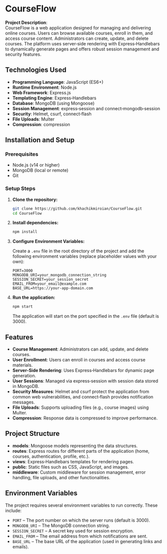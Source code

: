 # CourseFlow

**Project Description**:  
CourseFlow is a web application designed for managing and delivering online courses. Users can browse available courses, enroll in them, and access course content. Administrators can create, update, and delete courses. The platform uses server‑side rendering with Express‑Handlebars to dynamically generate pages and offers robust session management and security features.

## Technologies Used

- **Programming Language**: JavaScript (ES6+)
- **Runtime Environment**: Node.js
- **Web Framework**: Express.js
- **Templating Engine**: Express‑Handlebars
- **Database**: MongoDB (using Mongoose)
- **Session Management**: express‑session and connect‑mongodb‑session
- **Security**: Helmet, csurf, connect‑flash
- **File Uploads**: Multer
- **Compression**: compression

## Installation and Setup

### Prerequisites

- Node.js (v14 or higher)
- MongoDB (local or remote)
- Git

### Setup Steps

1. **Clone the repository:**

    ```bash
    git clone https://github.com/khachikmiroian/CourseFlow.git
    cd CourseFlow
    ```

2. **Install dependencies:**

    ```bash
    npm install
    ```

3. **Configure Environment Variables:**

   Create a `.env` file in the root directory of the project and add the following environment variables (replace placeholder values with your own):

    ```env
    PORT=3000
    MONGODB_URI=your_mongodb_connection_string
    SESSION_SECRET=your_session_secret
    EMAIL_FROM=your_email@example.com
    BASE_URL=https://your-app-domain.com
    ```

4. **Run the application:**

    ```bash
    npm start
    ```

   The application will start on the port specified in the `.env` file (default is 3000).

## Features

- **Course Management**: Administrators can add, update, and delete courses.
- **User Enrollment**: Users can enroll in courses and access course materials.
- **Server-Side Rendering**: Uses Express‑Handlebars for dynamic page generation.
- **User Sessions**: Managed via express‑session with session data stored in MongoDB.
- **Security Measures**: Helmet and csurf protect the application from common web vulnerabilities, and connect‑flash provides notification messages.
- **File Uploads**: Supports uploading files (e.g., course images) using Multer.
- **Compression**: Response data is compressed to improve performance.

## Project Structure

- **models**: Mongoose models representing the data structures.
- **routes**: Express routes for different parts of the application (home, courses, authentication, profile, etc.).
- **views**: Express‑Handlebars templates for rendering pages.
- **public**: Static files such as CSS, JavaScript, and images.
- **middleware**: Custom middleware for session management, error handling, file uploads, and other functionalities.

## Environment Variables

The project requires several environment variables to run correctly. These include:

- `PORT` – The port number on which the server runs (default is 3000).
- `MONGODB_URI` – The MongoDB connection string.
- `SESSION_SECRET` – A secret key used for session encryption.
- `EMAIL_FROM` – The email address from which notifications are sent.
- `BASE_URL` – The base URL of the application (used in generating links and emails).
